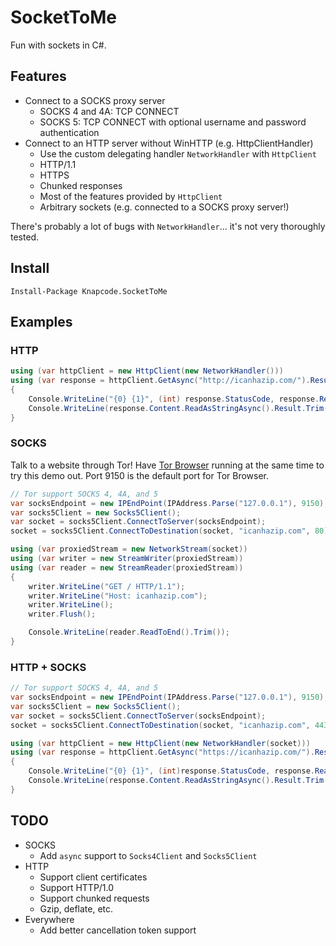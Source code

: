# SocketToMe

Fun with sockets in C#.

## Features

- Connect to a SOCKS proxy server
  - SOCKS 4 and 4A: TCP CONNECT
  - SOCKS 5: TCP CONNECT with optional username and password authentication
- Connect to an HTTP server without WinHTTP (e.g. HttpClientHandler)
  - Use the custom delegating handler `NetworkHandler` with `HttpClient`
  - HTTP/1.1
  - HTTPS
  - Chunked responses
  - Most of the features provided by `HttpClient`
  - Arbitrary sockets (e.g. connected to a SOCKS proxy server!)

There's probably a lot of bugs with `NetworkHandler`... it's not very thoroughly tested.

## Install

```
Install-Package Knapcode.SocketToMe
```

## Examples

### HTTP

```csharp
using (var httpClient = new HttpClient(new NetworkHandler()))
using (var response = httpClient.GetAsync("http://icanhazip.com/").Result)
{
    Console.WriteLine("{0} {1}", (int) response.StatusCode, response.ReasonPhrase);
    Console.WriteLine(response.Content.ReadAsStringAsync().Result.Trim());
}
```

### SOCKS

Talk to a website through Tor! Have [Tor Browser](https://www.torproject.org/download/download-easy.html.en) running at the same time to try this demo out. Port 9150 is the default port for Tor Browser.

```csharp
// Tor support SOCKS 4, 4A, and 5
var socksEndpoint = new IPEndPoint(IPAddress.Parse("127.0.0.1"), 9150);
var socks5Client = new Socks5Client();
var socket = socks5Client.ConnectToServer(socksEndpoint);
socket = socks5Client.ConnectToDestination(socket, "icanhazip.com", 80);

using (var proxiedStream = new NetworkStream(socket))
using (var writer = new StreamWriter(proxiedStream))
using (var reader = new StreamReader(proxiedStream))
{
    writer.WriteLine("GET / HTTP/1.1");
    writer.WriteLine("Host: icanhazip.com");
    writer.WriteLine();
    writer.Flush();

    Console.WriteLine(reader.ReadToEnd().Trim());
}
```

### HTTP + SOCKS

```csharp
// Tor support SOCKS 4, 4A, and 5
var socksEndpoint = new IPEndPoint(IPAddress.Parse("127.0.0.1"), 9150);
var socks5Client = new Socks5Client();
var socket = socks5Client.ConnectToServer(socksEndpoint);
socket = socks5Client.ConnectToDestination(socket, "icanhazip.com", 443);

using (var httpClient = new HttpClient(new NetworkHandler(socket)))
using (var response = httpClient.GetAsync("https://icanhazip.com/").Result)
{
    Console.WriteLine("{0} {1}", (int)response.StatusCode, response.ReasonPhrase);
    Console.WriteLine(response.Content.ReadAsStringAsync().Result.Trim());
}
```

## TODO

- SOCKS
  - Add `async` support to `Socks4Client` and `Socks5Client`
- HTTP
  - Support client certificates
  - Support HTTP/1.0
  - Support chunked requests
  - Gzip, deflate, etc.
- Everywhere
  - Add better cancellation token support
